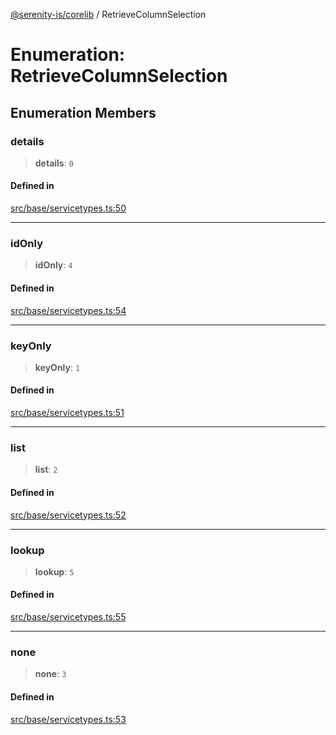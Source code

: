 [@serenity-is/corelib](../README.md) / RetrieveColumnSelection

# Enumeration: RetrieveColumnSelection

## Enumeration Members

### details

> **details**: `0`

#### Defined in

[src/base/servicetypes.ts:50](https://github.com/serenity-is/serenity/blob/master/packages/corelib/src/base/servicetypes.ts#L50)

***

### idOnly

> **idOnly**: `4`

#### Defined in

[src/base/servicetypes.ts:54](https://github.com/serenity-is/serenity/blob/master/packages/corelib/src/base/servicetypes.ts#L54)

***

### keyOnly

> **keyOnly**: `1`

#### Defined in

[src/base/servicetypes.ts:51](https://github.com/serenity-is/serenity/blob/master/packages/corelib/src/base/servicetypes.ts#L51)

***

### list

> **list**: `2`

#### Defined in

[src/base/servicetypes.ts:52](https://github.com/serenity-is/serenity/blob/master/packages/corelib/src/base/servicetypes.ts#L52)

***

### lookup

> **lookup**: `5`

#### Defined in

[src/base/servicetypes.ts:55](https://github.com/serenity-is/serenity/blob/master/packages/corelib/src/base/servicetypes.ts#L55)

***

### none

> **none**: `3`

#### Defined in

[src/base/servicetypes.ts:53](https://github.com/serenity-is/serenity/blob/master/packages/corelib/src/base/servicetypes.ts#L53)
